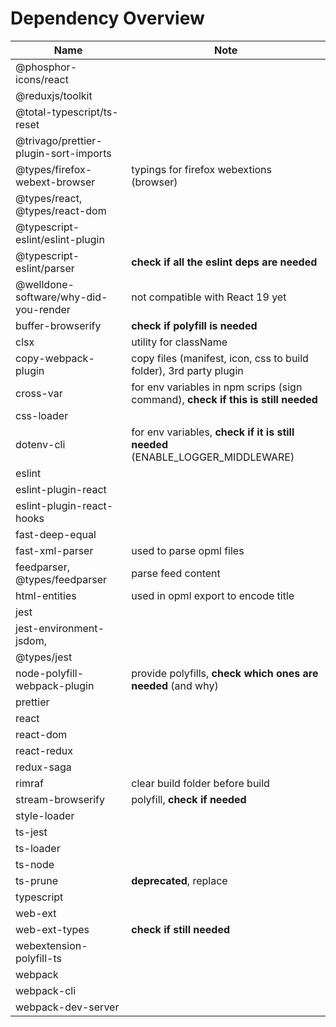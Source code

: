 # Dependency Overview

| Name                                  | Note                                                                              |
| ------------------------------------- | --------------------------------------------------------------------------------- |
| @phosphor-icons/react                 |                                                                                   |
| @reduxjs/toolkit                      |                                                                                   |
| @total-typescript/ts-reset            |                                                                                   |
| @trivago/prettier-plugin-sort-imports |                                                                                   |
| @types/firefox-webext-browser         | typings for firefox webextions (browser)                                          |
| @types/react, @types/react-dom        |                                                                                   |
| @typescript-eslint/eslint-plugin      |                                                                                   |
| @typescript-eslint/parser             | **check if all the eslint deps are needed**                                       |
| @welldone-software/why-did-you-render | not compatible with React 19 yet                                                  |
| buffer-browserify                     | **check if polyfill is needed**                                                   |
| clsx                                  | utility for className                                                             |
| copy-webpack-plugin                   | copy files (manifest, icon, css to build folder), 3rd party plugin                |
| cross-var                             | for env variables in npm scrips (sign command), **check if this is still needed** |
| css-loader                            |                                                                                   |
| dotenv-cli                            | for env variables, **check if it is still needed** (ENABLE_LOGGER_MIDDLEWARE)     |
| eslint                                |                                                                                   |
| eslint-plugin-react                   |                                                                                   |
| eslint-plugin-react-hooks             |                                                                                   |
| fast-deep-equal                       |                                                                                   |
| fast-xml-parser                       | used to parse opml files                                                          |
| feedparser, @types/feedparser         | parse feed content                                                                |
| html-entities                         | used in opml export to encode title                                               |
| jest                                  |                                                                                   |
| jest-environment-jsdom,               |                                                                                   |
| @types/jest                           |                                                                                   |
| node-polyfill-webpack-plugin          | provide polyfills, **check which ones are needed** (and why)                      |
| prettier                              |                                                                                   |
| react                                 |                                                                                   |
| react-dom                             |                                                                                   |
| react-redux                           |                                                                                   |
| redux-saga                            |                                                                                   |
| rimraf                                | clear build folder before build                                                   |
| stream-browserify                     | polyfill, **check if needed**                                                     |
| style-loader                          |                                                                                   |
| ts-jest                               |                                                                                   |
| ts-loader                             |                                                                                   |
| ts-node                               |                                                                                   |
| ts-prune                              | **deprecated**, replace                                                           |
| typescript                            |                                                                                   |
| web-ext                               |                                                                                   |
| web-ext-types                         | **check if still needed**                                                         |
| webextension-polyfill-ts              |                                                                                   |
| webpack                               |                                                                                   |
| webpack-cli                           |                                                                                   |
| webpack-dev-server                    |                                                                                   |